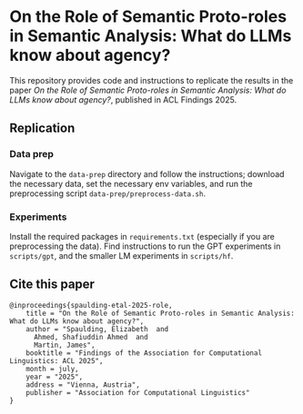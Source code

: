 # On the Role of Semantic Proto-roles in Semantic Analysis: What do LLMs know about agency?

This repository provides code and instructions to replicate the results in the paper *On the Role of Semantic Proto-roles in Semantic Analysis: What do LLMs know about agency?*, published in ACL Findings 2025.

## Replication

### Data prep

Navigate to the `data-prep` directory and follow the instructions; download the necessary data, set the necessary env variables, and run the preprocessing script `data-prep/preprocess-data.sh`.

### Experiments

Install the required packages in `requirements.txt` (especially if you are preprocessing the data). Find instructions to run the GPT experiments in `scripts/gpt`, and the smaller LM experiments in `scripts/hf`.

## Cite this paper

```
@inproceedings{spaulding-etal-2025-role,
    title = "On the Role of Semantic Proto-roles in Semantic Analysis: What do LLMs know about agency?",
    author = "Spaulding, Elizabeth  and
      Ahmed, Shafiuddin Ahmed  and
      Martin, James",
    booktitle = "Findings of the Association for Computational Linguistics: ACL 2025",
    month = july,
    year = "2025",
    address = "Vienna, Austria",
    publisher = "Association for Computational Linguistics"
}
```
